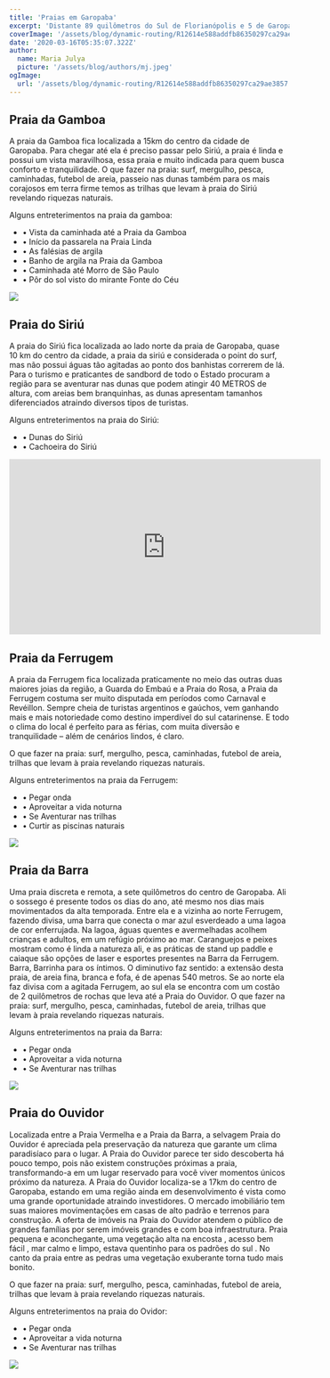 ```yaml
---
title: 'Praias em Garopaba'
excerpt: 'Distante 89 quilômetros do Sul de Florianópolis e 5 de Garopaba, é uma das praias mais lindas e movimentadas do litoral catarinense ...'
coverImage: '/assets/blog/dynamic-routing/R12614e588addfb86350297ca29ae3857.jfif'
date: '2020-03-16T05:35:07.322Z'
author:
  name: Maria Julya
  picture: '/assets/blog/authors/mj.jpeg'
ogImage:
  url: '/assets/blog/dynamic-routing/R12614e588addfb86350297ca29ae3857.jfif'
---
```

<div class="md:text-justify space-y-4" >


## Praia da Gamboa

A praia da Gamboa fica localizada a 15km do centro da cidade de Garopaba. Para chegar até ela é preciso passar pelo Siriú, a praia é linda e possui um vista maravilhosa, essa praia e muito indicada para quem busca conforto e tranquilidade.
O que fazer na praia: surf, mergulho, pesca, caminhadas, futebol de areia, passeio nas dunas também para os mais corajosos em terra firme temos as trilhas que levam à praia do Siriú revelando riquezas naturais.
<p class="text-lg font-semibold ">Alguns entreterimentos na praia da gamboa:</p>
<ul>
<li>•	Vista da caminhada até a Praia da Gamboa</li>
<li>•	Início da passarela na Praia Linda</li>
<li>•	As falésias de argila</li>
<li>•	Banho de argila na Praia da Gamboa</li>
<li>•	Caminhada até Morro de São Paulo</li>
<li>•	Pôr do sol visto do mirante Fonte do Céu</li>
</ul>
<img class="hover:shadow-medium transition-shadow duration-200" src="/assets/blog/dynamic-routing/por-do-sol-mirante-fonte-do-céu-768x512.jpg"></img>

## Praia do Siriú

A praia do Siriú fica localizada ao lado norte da praia de Garopaba, quase 10 km do centro da cidade, a praia da siriú e considerada o point do surf, mas não possui águas tão agitadas ao ponto dos banhistas correrem de lá.  
Para o turismo e praticantes de sandbord de todo o Estado procuram a região para se aventurar nas dunas que podem atingir 40 METROS de altura, com areias bem branquinhas, as dunas apresentam tamanhos diferenciados atraindo diversos tipos de turistas. 

<p class="text-lg font-semibold ">Alguns entreterimentos na praia do Siriú:</p>
<ul>
<li>•	Dunas do Siriú</li>
<li>•	Cachoeira do Siriú</li>
</ul>
<iframe width="560" height="315" src="https://www.youtube.com/embed/Nfpuj-zfFOY" title="YouTube video player" frameborder="0" allow="accelerometer; autoplay; clipboard-write; encrypted-media; gyroscope; picture-in-picture" allowfullscreen></iframe>
</div>

## Praia da Ferrugem

A praia da Ferrugem fica localizada praticamente no meio das outras duas maiores joias da região, a Guarda do Embaú e a Praia do Rosa, a Praia da Ferrugem costuma ser muito disputada em períodos como Carnaval e Revéillon. Sempre cheia de turistas argentinos e gaúchos, vem ganhando mais e mais notoriedade como destino imperdível do sul catarinense. E todo o clima do local é perfeito para as férias, com muita diversão e tranquilidade – além de cenários lindos, é claro.

O que fazer na praia: surf, mergulho, pesca, caminhadas, futebol de areia, trilhas que levam à praia revelando riquezas naturais.
<p class="text-lg font-semibold ">Alguns entreterimentos na praia da Ferrugem:</p>
<ul>
<li>•	Pegar onda</li>
<li>•	Aproveitar a vida noturna</li>
<li>•	Se Aventurar nas trilhas</li>
<li>•	Curtir as piscinas naturais</li>
</ul>
<img class="hover:shadow-medium transition-shadow duration-200" src="/assets/blog/dynamic-routing/foto-panorama-mirante-praia-da-ferrugem-garopaba-sc.jpg"></img>

## Praia da Barra

Uma praia discreta e remota, a sete quilômetros do centro de Garopaba. Ali o sossego é presente todos os dias do ano, até mesmo nos dias mais movimentados da alta temporada.
Entre ela e a vizinha ao norte Ferrugem, fazendo divisa, uma barra que conecta o mar azul esverdeado a uma lagoa de cor enferrujada. Na lagoa, águas quentes e avermelhadas acolhem crianças e adultos, em um refúgio próximo ao mar. Caranguejos e peixes mostram como é linda a natureza ali, e as práticas de stand up paddle e caiaque são opções de laser e esportes presentes na Barra da Ferrugem.
Barra, Barrinha para os íntimos. O diminutivo faz sentido: a extensão desta praia, de areia fina, branca e fofa, é de apenas 540 metros. Se ao norte ela faz divisa com a agitada Ferrugem, ao sul ela se encontra com um costão de 2 quilômetros de rochas que leva até a Praia do Ouvidor.
O que fazer na praia: surf, mergulho, pesca, caminhadas, futebol de areia, trilhas que levam à praia revelando riquezas naturais.
<p class="text-lg font-semibold ">Alguns entreterimentos na praia da Barra:</p>
<ul>
<li>•	Pegar onda</li>
<li>•	Aproveitar a vida noturna</li>
<li>•	Se Aventurar nas trilhas</li>
</ul>
<img class="hover:shadow-medium transition-shadow duration-200" src="/assets/blog/dynamic-routing/praia-barra-garopaba-alvaro-reguly.jpg"></img>

## Praia do Ouvidor

Localizada entre a Praia Vermelha e a Praia da Barra, a selvagem Praia do Ouvidor é apreciada pela preservação da natureza que garante um clima paradisíaco para o lugar. A Praia do Ouvidor parece ter sido descoberta há pouco tempo, pois não existem construções próximas a praia, transformando-a em um lugar reservado para você viver momentos únicos próximo da natureza.
A Praia do Ouvidor localiza-se a 17km do centro de Garopaba, estando em uma região ainda em desenvolvimento é vista como uma grande oportunidade atraindo investidores. O mercado imobiliário tem suas maiores movimentações em casas de alto padrão e terrenos para construção. A oferta de imóveis na Praia do Ouvidor atendem o público de grandes famílias por serem imóveis grandes e com boa infraestrutura.
Praia pequena e aconchegante, uma vegetação alta na encosta , acesso bem fácil , mar calmo e limpo, estava quentinho para os padrões do sul . No canto da praia entre as pedras uma vegetação exuberante torna tudo mais bonito.

O que fazer na praia: surf, mergulho, pesca, caminhadas, futebol de areia, trilhas que levam à praia revelando riquezas naturais.
<p class="text-lg font-semibold ">Alguns entreterimentos na praia do Ovidor:</p>
<ul>
<li>•	Pegar onda</li>
<li>•	Aproveitar a vida noturna</li>
<li>•	Se Aventurar nas trilhas</li>
</ul>
<img class="hover:shadow-medium transition-shadow duration-200" src="/assets/blog/dynamic-routing/2386475_resize_1500_840.jpg"></img>